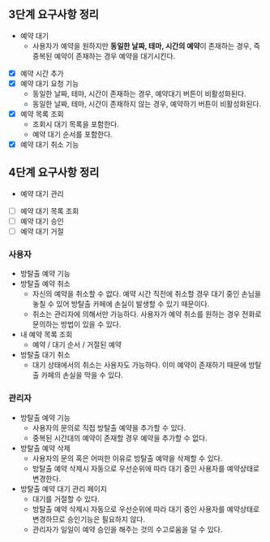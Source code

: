 ## 3단계 요구사항 정리

- 예약 대기
  - 사용자가 예약을 원하지만 **동일한 날짜, 테마, 시간의 예약**이 존재하는 경우, 즉 중복된 예약이 존재하는 경우 예약을 대기시킨다.

- [x] 예약 시간 추가
- [x] 예약 대기 요청 기능
  - 동일한 날짜, 테마, 시간이 존재하는 경우, 예약대기 버튼이 비활성화된다.
  - 동일한 날짜, 테마, 시간이 존재하지 않는 경우, 예약하기 버튼이 비활성화된다.
- [x] 예약 목록 조회
  - 조회시 대기 목록을 포함한다.
  - 예약 대기 순서를 포함한다.
- [x] 예약 대기 취소 기능

## 4단계 요구사항 정리

- 예약 대기 관리

- [ ] 예약 대기 목록 조회
- [ ] 예약 대기 승인
- [ ] 예약 대기 거절

### 사용자

- 방탈출 예약 기능
- 방탈출 예약 취소
  - 자신의 예약을 취소할 수 없다. 예약 시간 직전에 취소할 경우 대기 중인 손님을 놓칠 수 있어 방탈출 카페에 손실이 발생할 수 있기 때문이다.
  - 취소는 관리자에 의해서만 가능하다. 사용자가 예약 취소를 원하는 경우 전화로 문의하는 방법이 있을 수 있다.
- 내 예약 목록 조회
  - 예약 / 대기 순서 / 거절된 예약
- 방탈출 대기 취소
  - 대기 상태에서의 취소는 사용자도 가능하다. 이미 예약이 존재하기 때문에 방탈출 카페의 손실을 막을 수 있다.

### 관리자

- 방탈출 예약 기능
  - 사용자의 문의로 직접 방탈출 예약을 추가할 수 있다.
  - 중복된 시간대의 예약이 존재할 경우 예약을 추가할 수 없다.
- 방탈출 예약 삭제
  - 사용자의 문의 혹은 어떠한 이유로 방탈출 예약을 삭제할 수 있다.
  - 방탈출 예약 삭제시 자동으로 우선순위에 따라 대기 중인 사용자를 예약상태로 변경한다.
- 방탈출 예약 대기 관리 페이지
  - 대기를 거절할 수 있다.
  - 방탈출 예약 삭제시 자동으로 우선순위에 따라 대기 중인 사용자를 예약상태로 변경하므로 승인기능은 필요하지 않다.
  - 관리자가 일일이 예약 승인을 해주는 것의 수고로움을 덜 수 있다.
